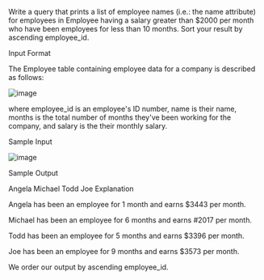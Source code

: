 Write a query that prints a list of employee names (i.e.: the name attribute) 
for employees in Employee having a salary greater than $2000 per month who have 
been employees for less than 10 months. Sort your result by ascending employee_id.

Input Format

The Employee table containing employee data for a company is described as follows:

![image](https://github.com/shardapatil/SQL_HackerRank_Problems/assets/53011896/b8a642f9-58b4-49f0-bf32-6054c4f9534d)

where employee_id is an employee's ID number, name is their name, months is the total 
number of months they've been working for the company, and salary is the their monthly salary.

Sample Input

![image](https://github.com/shardapatil/SQL_HackerRank_Problems/assets/53011896/18d7156c-ee54-4154-918b-e943dd41db3d)

Sample Output

Angela
Michael
Todd
Joe
Explanation

Angela has been an employee for 1 month and earns $3443 per month.

Michael has been an employee for 6 months and earns #2017 per month.

Todd has been an employee for 5 months and earns $3396 per month.

Joe has been an employee for 9 months and earns $3573 per month.

We order our output by ascending employee_id.
